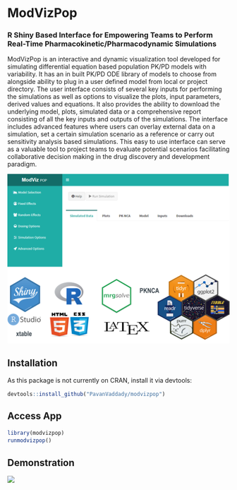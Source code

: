 # ModVizPop
### R Shiny Based Interface for Empowering Teams to Perform Real-Time Pharmacokinetic/Pharmacodynamic Simulations

ModVizPop is an interactive and dynamic visualization tool 
developed for simulating differential equation based population PK/PD 
models with variability. It has an in built PK/PD ODE library of models
to choose from alongside ability to plug in a user defined model from 
local or project directory. The user interface consists of several key 
inputs for performing the simulations as well as options to visualize the 
plots, input parameters, derived values and equations. It also provides 
the ability to download the underlying model, plots, simulated data or a 
comprehensive report consisting of all the key inputs and outputs of the 
simulations. The interface includes advanced features where users can overlay 
external data on a simulation, set a certain simulation scenario as a 
reference or carry out sensitivity analysis based simulations. This easy to 
use interface can serve as a valuable tool to project teams to evaluate 
potential scenarios facilitating collaborative decision making in the drug 
discovery and development paradigm.

![](./inst/shiny-apps/myapp/www/Picture1.1.png)


## Installation
As this package is not currently on CRAN, install it via devtools:

```r
devtools::install_github("PavanVaddady/modvizpop")
```

## Access App

```r
library(modvizpop)
runmodvizpop()
```

## Demonstration
![](./inst/shiny-apps/myapp/www/ModVizPop-Demo.gif)

